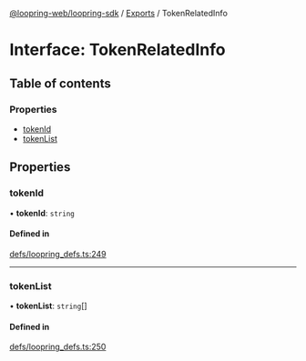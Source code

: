 [@loopring-web/loopring-sdk](../README.md) / [Exports](../modules.md) / TokenRelatedInfo

# Interface: TokenRelatedInfo

## Table of contents

### Properties

- [tokenId](TokenRelatedInfo.md#tokenid)
- [tokenList](TokenRelatedInfo.md#tokenlist)

## Properties

### tokenId

• **tokenId**: `string`

#### Defined in

[defs/loopring_defs.ts:249](https://github.com/Loopring/loopring_sdk/blob/1830d54/src/defs/loopring_defs.ts#L249)

___

### tokenList

• **tokenList**: `string`[]

#### Defined in

[defs/loopring_defs.ts:250](https://github.com/Loopring/loopring_sdk/blob/1830d54/src/defs/loopring_defs.ts#L250)
